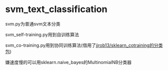 # svm_text_classification
svm.py为普通svm文本分类

svm_self-training.py用到自训练算法

svm_co-training.py用到协同训练算法(借用了[jjrob13/sklearn_cotraining的分类包](https://github.com/jjrob13/sklearn_cotraining))

嫌速度慢的可以用sklearn.naive_bayes的MultinomialNB分类器

